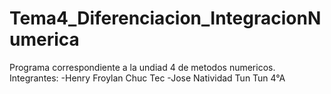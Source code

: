 # Tema4_Diferenciacion_IntegracionNumerica
Programa correspondiente a la undiad 4 de metodos numericos. Integrantes:  -Henry Froylan Chuc Tec -Jose Natividad Tun Tun  4°A
